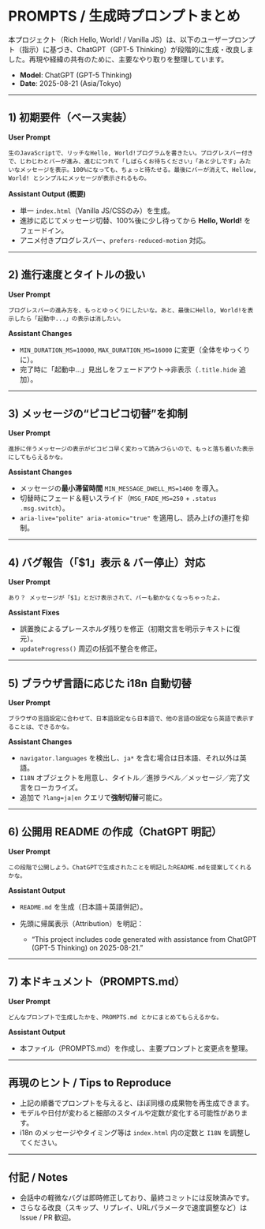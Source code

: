 # PROMPTS / 生成時プロンプトまとめ

本プロジェクト（Rich Hello, World! / Vanilla JS）は、以下のユーザープロンプト（指示）に基づき、ChatGPT（GPT-5 Thinking）が段階的に生成・改良しました。再現や経緯の共有のために、主要なやり取りを整理しています。

* **Model**: ChatGPT (GPT-5 Thinking)
* **Date**: 2025-08-21 (Asia/Tokyo)

---

## 1) 初期要件（ベース実装）

**User Prompt**

```
生のJavaScriptで、リッチなHello, World!プログラムを書きたい。プログレスバー付きで、じわじわとバーが進み、進むにつれて「しばらくお待ちください」「あと少しです」みたいなメッセージを表示。100%になっても、ちょっと待たせる。最後にバーが消えて、Hellow, World! とシンプルにメッセージが表示されるもの。
```

**Assistant Output (概要)**

* 単一 `index.html`（Vanilla JS/CSSのみ）を生成。
* 進捗に応じてメッセージ切替、100%後に少し待ってから **Hello, World!** をフェードイン。
* アニメ付きプログレスバー、`prefers-reduced-motion` 対応。

---

## 2) 進行速度とタイトルの扱い

**User Prompt**

```
プログレスバーの進み方を、もっとゆっくりにしたいな。あと、最後にHello, World!を表示したら「起動中...」の表示は消したい。
```

**Assistant Changes**

* `MIN_DURATION_MS=10000`, `MAX_DURATION_MS=16000` に変更（全体をゆっくりに）。
* 完了時に「起動中…」見出しをフェードアウト→非表示（`.title.hide` 追加）。

---

## 3) メッセージの“ピコピコ切替”を抑制

**User Prompt**

```
進捗に伴うメッセージの表示がピコピコ早く変わって読みづらいので、もっと落ち着いた表示にしてもらえるかな。
```

**Assistant Changes**

* メッセージの**最小滞留時間** `MIN_MESSAGE_DWELL_MS=1400` を導入。
* 切替時にフェード＆軽いスライド（`MSG_FADE_MS=250` + `.status .msg.switch`）。
* `aria-live="polite" aria-atomic="true"` を適用し、読み上げの連打を抑制。

---

## 4) バグ報告（「\$1」表示 & バー停止）対応

**User Prompt**

```
あり？ メッセージが「$1」とだけ表示されて、バーも動かなくなっちゃったよ。
```

**Assistant Fixes**

* 誤置換によるプレースホルダ残りを修正（初期文言を明示テキストに復元）。
* `updateProgress()` 周辺の括弧不整合を修正。

---

## 5) ブラウザ言語に応じた i18n 自動切替

**User Prompt**

```
ブラウザの言語設定に合わせて、日本語設定なら日本語で、他の言語の設定なら英語で表示することは、できるかな。
```

**Assistant Changes**

* `navigator.languages` を検出し、`ja*` を含む場合は日本語、それ以外は英語。
* `I18N` オブジェクトを用意し、タイトル／進捗ラベル／メッセージ／完了文言をローカライズ。
* 追加で `?lang=ja|en` クエリで**強制切替**可能に。

---

## 6) 公開用 README の作成（ChatGPT 明記）

**User Prompt**

```
この段階で公開しよう。ChatGPTで生成されたことを明記したREADME.mdを提案してくれるかな。
```

**Assistant Output**

* `README.md` を生成（日本語＋英語併記）。
* 先頭に帰属表示（Attribution）を明記：

  * “This project includes code generated with assistance from ChatGPT (GPT-5 Thinking) on 2025-08-21.”

---

## 7) 本ドキュメント（PROMPTS.md）

**User Prompt**

```
どんなプロンプトで生成したかを、PROMPTS.md とかにまとめてもらえるかな。
```

**Assistant Output**

* 本ファイル（PROMPTS.md）を作成し、主要プロンプトと変更点を整理。

---

## 再現のヒント / Tips to Reproduce

* 上記の順番でプロンプトを与えると、ほぼ同様の成果物を再生成できます。
* モデルや日付が変わると細部のスタイルや定数が変化する可能性があります。
* i18n のメッセージやタイミング等は `index.html` 内の定数と `I18N` を調整してください。

---

## 付記 / Notes

* 会話中の軽微なバグは即時修正しており、最終コミットには反映済みです。
* さらなる改良（スキップ、リプレイ、URLパラメータで速度調整など）は Issue / PR 歓迎。
